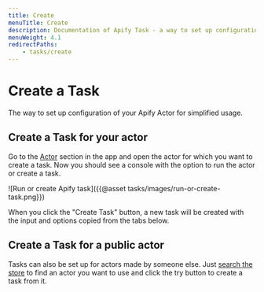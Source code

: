 ```yaml
---
title: Create
menuTitle: Create
description: Documentation of Apify Task - a way to set up configuration of your Apify Actor for simplified usage.
menuWeight: 4.1
redirectPaths:
    - tasks/create
---
```

# [](#create-a-task) Create a Task
The way to set up configuration of your Apify Actor for simplified usage.

## [](#create-a-task-for-your-actor)Create a Task for your actor

Go to the [Actor](https://my.apify.com/actors) section in the app and open the actor for which you want to create a task. Now you should see a console with the option to run the actor or create a task.

![Run or create Apify task]({{@asset tasks/images/run-or-create-task.png}})

When you click the "Create Task" button, a new task will be created with the input and options copied from the tabs below.

## [](#create-a-task-for-a-public-actor)Create a Task for a public actor

Tasks can also be set up for actors made by someone else. Just [search the store](https://apify.com/store) to find an actor you want to use and click the try button to create a task from it.

